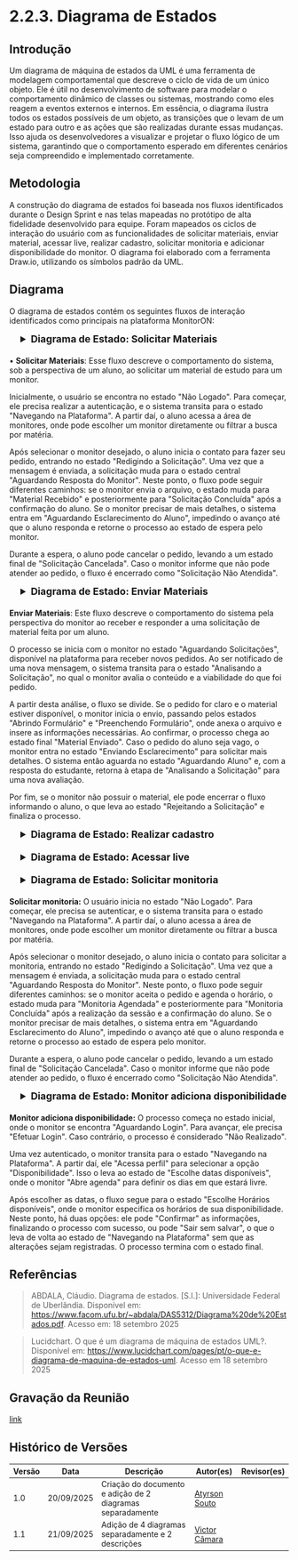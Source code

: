 # 2.2.3. Diagrama de Estados

## Introdução

Um diagrama de máquina de estados da UML é uma ferramenta de modelagem comportamental que descreve o ciclo de vida de um único objeto. Ele é útil no desenvolvimento de software para modelar o comportamento dinâmico de classes ou sistemas, mostrando como eles reagem a eventos externos e internos. Em essência, o diagrama ilustra todos os estados possíveis de um objeto, as transições que o levam de um estado para outro e as ações que são realizadas durante essas mudanças. Isso ajuda os desenvolvedores a visualizar e projetar o fluxo lógico de um sistema, garantindo que o comportamento esperado em diferentes cenários seja compreendido e implementado corretamente.

## Metodologia

A construção do diagrama de estados foi baseada nos fluxos identificados durante o Design Sprint e nas telas mapeadas no protótipo de alta fidelidade desenvolvido para equipe. Foram mapeados os ciclos de interação do usuário com as funcionalidades de solicitar materiais, enviar material, acessar live, realizar cadastro, solicitar monitoria e adicionar disponibilidade do monitor. O diagrama foi elaborado com a ferramenta Draw.io, utilizando os símbolos padrão da UML.

## Diagrama

O diagrama de estados contém os seguintes fluxos de interação identificados como principais na plataforma MonitorON:

<div style="margin-left: 20px;">
<details style="margin-bottom: 20px;">
  <summary style="font-size: 1.1rem;"><strong>Diagrama de Estado: Solicitar Materiais</strong></summary>
  <font size="2"><p style="text-align: center"><b>Figura 1:</b> Diagrama de Estado - Solicitar Materiais</p></font>
  <div style="text-align: center">

![de-SolicitandoMateriais](../imagens/DiagramaSolicitarMateriais.png)

  </div>
  <font size="2"><p style="text-align: center"><b>Autor:</b> Atyrson Souto, 2025.</p></font>
</details>
</div>

• **Solicitar Materiais**: Esse fluxo descreve o comportamento do sistema, sob a perspectiva de um aluno, ao solicitar um material de estudo para um monitor.

Inicialmente, o usuário se encontra no estado "Não Logado". Para começar, ele precisa realizar a autenticação, e o sistema transita para o estado "Navegando na Plataforma". A partir daí, o aluno acessa a área de monitores, onde pode escolher um monitor diretamente ou filtrar a busca por matéria.

Após selecionar o monitor desejado, o aluno inicia o contato para fazer seu pedido, entrando no estado "Redigindo a Solicitação". Uma vez que a mensagem é enviada, a solicitação muda para o estado central "Aguardando Resposta do Monitor". Neste ponto, o fluxo pode seguir diferentes caminhos: se o monitor envia o arquivo, o estado muda para "Material Recebido" e posteriormente para "Solicitação Concluída" após a confirmação do aluno. Se o monitor precisar de mais detalhes, o sistema entra em "Aguardando Esclarecimento do Aluno", impedindo o avanço até que o aluno responda e retorne o processo ao estado de espera pelo monitor.

Durante a espera, o aluno pode cancelar o pedido, levando a um estado final de "Solicitação Cancelada". Caso o monitor informe que não pode atender ao pedido, o fluxo é encerrado como "Solicitação Não Atendida".

<div style="margin-left: 20px;">
<details style="margin-bottom: 20px;">
  <summary style="font-size: 1.1rem;"><strong>Diagrama de Estado: Enviar Materiais</strong></summary>
  <font size="2"><p style="text-align: center"><b>Figura 1:</b> Diagrama de Estado - Enviar Materiais</p></font>
  <div style="text-align: center">

![de-SolicitandoMateriais](../imagens/DiagramaEnviarMateriais.png)

  </div>
  <font size="2"><p style="text-align: center"><b>Autor:</b> Atyrson Souto, 2025.</p></font>
</details>
</div>

**Enviar Materiais**: Este fluxo descreve o comportamento do sistema pela perspectiva do monitor ao receber e responder a uma solicitação de material feita por um aluno.

O processo se inicia com o monitor no estado "Aguardando Solicitações", disponível na plataforma para receber novos pedidos. Ao ser notificado de uma nova mensagem, o sistema transita para o estado "Analisando a Solicitação", no qual o monitor avalia o conteúdo e a viabilidade do que foi pedido.

A partir desta análise, o fluxo se divide. Se o pedido for claro e o material estiver disponível, o monitor inicia o envio, passando pelos estados "Abrindo Formulário" e "Preenchendo Formulário", onde anexa o arquivo e insere as informações necessárias. Ao confirmar, o processo chega ao estado final "Material Enviado". Caso o pedido do aluno seja vago, o monitor entra no estado "Enviando Esclarecimento" para solicitar mais detalhes. O sistema então aguarda no estado "Aguardando Aluno" e, com a resposta do estudante, retorna à etapa de "Analisando a Solicitação" para uma nova avaliação.

Por fim, se o monitor não possuir o material, ele pode encerrar o fluxo informando o aluno, o que leva ao estado "Rejeitando a Solicitação" e finaliza o processo.


<div style="margin-left: 20px;">
<details style="margin-bottom: 20px;">
  <summary style="font-size: 1.1rem;"><strong>Diagrama de Estado: Realizar cadastro</strong></summary>
  <font size="2"><p style="text-align: center"><b>Figura 1:</b> Diagrama de Estado - Realizar cadastro</p></font>
  <div style="text-align: center">

!<img width="418" height="843" alt="image" src="https://github.com/user-attachments/assets/ee41be3c-ebec-4904-93b2-3771e9d4660c" />



  </div>
  <font size="2"><p style="text-align: center"><b>Autor:</b> Felipe Matheus, 2025.</p></font>
</details>
</div>


<div style="margin-left: 20px;">
<details style="margin-bottom: 20px;">
  <summary style="font-size: 1.1rem;"><strong>Diagrama de Estado: Acessar live</strong></summary>
  <font size="2"><p style="text-align: center"><b>Figura 1:</b> Diagrama de Estado - Acessar live</p></font>
  <div style="text-align: center">

!<img width="575" height="762" alt="image" src="https://github.com/user-attachments/assets/9ea17a8b-3811-4546-a92a-16b0bfc1cdb8" />



  </div>
  <font size="2"><p style="text-align: center"><b>Autor:</b> Felipe Matheus, 2025.</p></font>
</details>
</div>


<div style="margin-left: 20px;">
<details style="margin-bottom: 20px;">
  <summary style="font-size: 1.1rem;"><strong>Diagrama de Estado: Solicitar monitoria</strong></summary>
  <font size="2"><p style="text-align: center"><b>Figura 1:</b> Diagrama de Estado - Solicitar monitoria </p></font>
  <div style="text-align: center">

!<img width="390" height="841" alt="image" src="https://github.com/user-attachments/assets/1e2840b8-6388-4c8d-aafd-64f87a1eb0c3" />


  </div>
  <font size="2"><p style="text-align: center"><b>Autor:</b> Victor Câmara, 2025.</p></font>
</details>
</div>

**Solicitar monitoria:**  O usuário inicia no estado "Não Logado". Para começar, ele precisa se autenticar, e o sistema transita para o estado "Navegando na Plataforma". A partir daí, o aluno acessa a área de monitores, onde pode escolher um monitor diretamente ou filtrar a busca por matéria.

Após selecionar o monitor desejado, o aluno inicia o contato para solicitar a monitoria, entrando no estado "Redigindo a Solicitação". Uma vez que a mensagem é enviada, a solicitação muda para o estado central "Aguardando Resposta do Monitor". Neste ponto, o fluxo pode seguir diferentes caminhos: se o monitor aceita o pedido e agenda o horário, o estado muda para "Monitoria Agendada" e posteriormente para "Monitoria Concluída" após a realização da sessão e a confirmação do aluno. Se o monitor precisar de mais detalhes, o sistema entra em "Aguardando Esclarecimento do Aluno", impedindo o avanço até que o aluno responda e retorne o processo ao estado de espera pelo monitor.

Durante a espera, o aluno pode cancelar o pedido, levando a um estado final de "Solicitação Cancelada". Caso o monitor informe que não pode atender ao pedido, o fluxo é encerrado como "Solicitação Não Atendida".

<div style="margin-left: 20px;">
<details style="margin-bottom: 20px;">
  <summary style="font-size: 1.1rem;"><strong>Diagrama de Estado: Monitor adiciona disponibilidade</strong></summary>
  <font size="2"><p style="text-align: center"><b>Figura 1:</b> Diagrama de Estado - Monitor adiciona disponibilidade</p></font>
  <div style="text-align: center">

!<img width="508" height="616" alt="image" src="https://github.com/user-attachments/assets/751f1541-a410-46bb-97e4-ce4895acd79d" />





  </div>
  <font size="2"><p style="text-align: center"><b>Autor:</b> Victor Câmara, 2025.</p></font>
</details>
</div>

**Monitor adiciona disponibilidade:** O processo começa no estado inicial, onde o monitor se encontra "Aguardando Login". Para avançar, ele precisa "Efetuar Login". Caso contrário, o processo é considerado "Não Realizado".

Uma vez autenticado, o monitor transita para o estado "Navegando na Plataforma". A partir daí, ele "Acessa perfil" para selecionar a opção "Disponibilidade". Isso o leva ao estado de "Escolhe datas disponíveis", onde o monitor "Abre agenda" para definir os dias em que estará livre.

Após escolher as datas, o fluxo segue para o estado "Escolhe Horários disponíveis", onde o monitor especifica os horários de sua disponibilidade. Neste ponto, há duas opções: ele pode "Confirmar" as informações, finalizando o processo com sucesso, ou pode "Sair sem salvar", o que o leva de volta ao estado de "Navegando na Plataforma" sem que as alterações sejam registradas. O processo termina com o estado final.

## Referências

> ABDALA, Cláudio. Diagrama de estados. [S.l.]: Universidade Federal de Uberlândia. Disponível em: https://www.facom.ufu.br/~abdala/DAS5312/Diagrama%20de%20Estados.pdf. Acesso em: 18 setembro 2025


> Lucidchart. O que é um diagrama de máquina de estados UML?. Disponível em: https://www.lucidchart.com/pages/pt/o-que-e-diagrama-de-maquina-de-estados-uml. Acesso em 18 setembro 2025

## Gravação da Reunião

[link](https://drive.google.com/file/d/1O9Vp4Pt_Xdqm6GhE7LflMO_T6msBJJJa/view?usp=sharing)


## Histórico de Versões

| Versão | Data       | Descrição                                                  | Autor(es)                                                                                                                                              | Revisor(es) |
| ------ | ---------- | ---------------------------------------------------------- | ------------------------------------------------------------------------------------------------------------------------------------------------------ | ----------- |
| 1.0    | 20/09/2025 | Criação do documento e adição de 2 diagramas separadamente | [Atyrson Souto](https://github.com/Atyrson) []() |              |
| 1.1    | 21/09/2025 | Adição de 4 diagramas separadamente e 2 descrições| [Victor Câmara](https://github.com/Victorcamaraa) []() |              |

